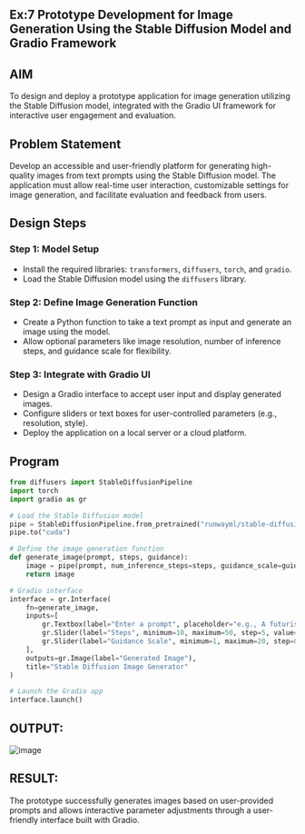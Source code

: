 ## Ex:7 Prototype Development for Image Generation Using the Stable Diffusion Model and Gradio Framework


## **AIM**  
To design and deploy a prototype application for image generation utilizing the Stable Diffusion model, integrated with the Gradio UI framework for interactive user engagement and evaluation.



## **Problem Statement**  
Develop an accessible and user-friendly platform for generating high-quality images from text prompts using the Stable Diffusion model. The application must allow real-time user interaction, customizable settings for image generation, and facilitate evaluation and feedback from users.


## **Design Steps**  

### **Step 1: Model Setup**  
- Install the required libraries: `transformers`, `diffusers`, `torch`, and `gradio`.  
- Load the Stable Diffusion model using the `diffusers` library.  

### **Step 2: Define Image Generation Function**  
- Create a Python function to take a text prompt as input and generate an image using the model.  
- Allow optional parameters like image resolution, number of inference steps, and guidance scale for flexibility.

### **Step 3: Integrate with Gradio UI**  
- Design a Gradio interface to accept user input and display generated images.  
- Configure sliders or text boxes for user-controlled parameters (e.g., resolution, style).  
- Deploy the application on a local server or a cloud platform.



## **Program**  

```python
from diffusers import StableDiffusionPipeline
import torch
import gradio as gr

# Load the Stable Diffusion model
pipe = StableDiffusionPipeline.from_pretrained("runwayml/stable-diffusion-v1-5")
pipe.to("cuda")

# Define the image generation function
def generate_image(prompt, steps, guidance):
    image = pipe(prompt, num_inference_steps=steps, guidance_scale=guidance).images[0]
    return image

# Gradio interface
interface = gr.Interface(
    fn=generate_image,
    inputs=[
        gr.Textbox(label="Enter a prompt", placeholder="e.g., A futuristic cityscape"),
        gr.Slider(label="Steps", minimum=10, maximum=50, step=5, value=20),
        gr.Slider(label="Guidance Scale", minimum=1, maximum=20, step=0.5, value=7.5),
    ],
    outputs=gr.Image(label="Generated Image"),
    title="Stable Diffusion Image Generator"
)

# Launch the Gradio app
interface.launch()
```
## OUTPUT:
![image](https://github.com/user-attachments/assets/6a2cc610-d97e-48c6-8219-4268b3b835b5)
## RESULT:
The prototype successfully generates images based on user-provided prompts and allows interactive parameter adjustments through a user-friendly interface built with Gradio.

